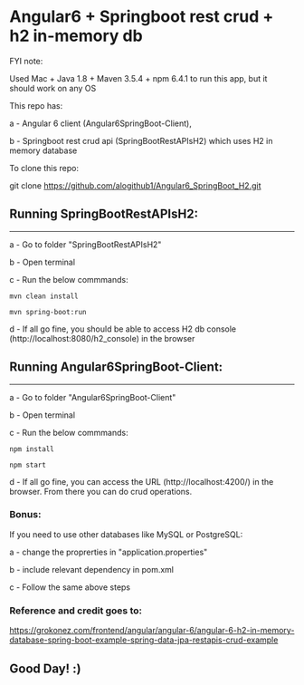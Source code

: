 # Angular6 + Springboot rest crud + h2 in-memory db


FYI note: 

Used Mac + Java 1.8 + Maven 3.5.4 + npm 6.4.1 to run this app, but it should work on any OS



This repo has:

a - Angular 6 client (Angular6SpringBoot-Client),

b - Springboot rest crud api (SpringBootRestAPIsH2) which uses H2 in memory database


To clone this repo:

git clone https://github.com/alogithub1/Angular6_SpringBoot_H2.git


## Running SpringBootRestAPIsH2:
---------------------------------
a - Go to folder "SpringBootRestAPIsH2"

b - Open terminal

c - Run the below commmands:

    mvn clean install
    
    mvn spring-boot:run
    
d - If all go fine, you should be able to access H2 db console (http://localhost:8080/h2_console) in the browser


## Running Angular6SpringBoot-Client:
---------------------------------
a - Go to folder "Angular6SpringBoot-Client"

b - Open terminal

c - Run the below commmands:

    npm install
    
    npm start
    
d - If all go fine, you can access the URL (http://localhost:4200/) in the browser. From there you can do crud operations.


### Bonus:
If you need to use other databases like MySQL or PostgreSQL: 

a - change the proprerties in "application.properties"

b - include relevant dependency in pom.xml

c - Follow the same above steps


### Reference and credit goes to:
https://grokonez.com/frontend/angular/angular-6/angular-6-h2-in-memory-database-spring-boot-example-spring-data-jpa-restapis-crud-example


## Good Day!  :)
